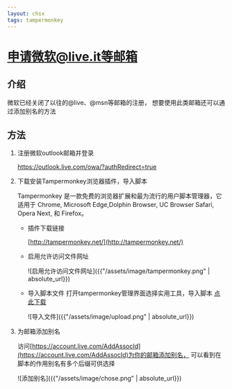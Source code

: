 ```yaml
---
layout: chsx
tags: tampermonkey 
---
```


申请微软@live.it等邮箱
====

介绍
------

微软已经关闭了以往的@live、@msn等邮箱的注册， 想要使用此类邮箱还可以通过添加别名的方法

方法
------

1. 注册微软outlook邮箱并登录 

    https://outlook.live.com/owa/?authRedirect=true
2. 下载安装Tampermonkey浏览器插件，导入脚本

    Tampermonkey 是一款免费的浏览器扩展和最为流行的用户脚本管理器，它适用于 Chrome, Microsoft Edge,Dolphin Browser, UC Browser Safari, Opera Next, 和 Firefox。 

    * 插件下载链接

        [http://tampermonkey.net/](http://tampermonkey.net/)
    * 启用允许访问文件网址

        ![启用允许访问文件网址]({{"/assets/image/tampermonkey.png" | absolute_url}})

    * 导入脚本文件
        打开tampermonkey管理界面选择实用工具，导入脚本
        <a href="https://raw.githubusercontent.com/geniusC/Microsoft-Email/master/microsft%20email.txt" download="email.js">点此下载</a>

         ![导入文件]({{"/assets/image/upload.png" | absolute_url}})
3. 为邮箱添加别名

    访问[https://account.live.com/AddAssocId](https://account.live.com/AddAssocId)为你的邮箱添加别名， 可以看到在脚本的作用别名有多个后缀可供选择

    ![添加别名]({{"/assets/image/chose.png" | absolute_url}})





